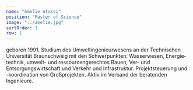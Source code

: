 ```yaml
---
name: "Amelie Atassi"
position: "Master of Science"
image: "../amelie.jpg"
sortOrder: 3
row: 1
---
```


geboren 1991. Studium des Umwelt­ingenieurwesens an der Technischen Universität Braunschweig mit den Schwerpunkten: Wasserwesen, Energie­technik, umwelt- und ressourcen­gerechtes Bauen, Ver- und Entsorgungswirtschaft und Verkehr und Infrastruktur. Projektsteuerung und -koordination von Großprojekten. Aktiv im Verband der beratenden Ingenieure.
